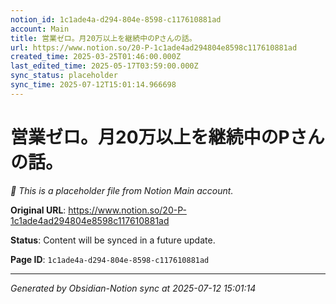 ```yaml
---
notion_id: 1c1ade4a-d294-804e-8598-c117610881ad
account: Main
title: 営業ゼロ。月20万以上を継続中のPさんの話。
url: https://www.notion.so/20-P-1c1ade4ad294804e8598c117610881ad
created_time: 2025-03-25T01:46:00.000Z
last_edited_time: 2025-05-17T03:59:00.000Z
sync_status: placeholder
sync_time: 2025-07-12T15:01:14.966698
---
```


# 営業ゼロ。月20万以上を継続中のPさんの話。

*🔄 This is a placeholder file from Notion Main account.*

**Original URL**: https://www.notion.so/20-P-1c1ade4ad294804e8598c117610881ad

**Status**: Content will be synced in a future update.

**Page ID**: `1c1ade4a-d294-804e-8598-c117610881ad`

---

*Generated by Obsidian-Notion sync at 2025-07-12 15:01:14*
